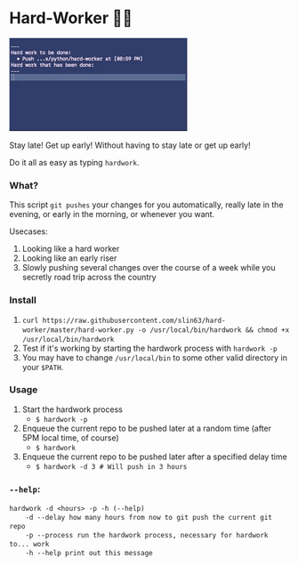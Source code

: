 # Hard-Worker 😤💦
![](./demo.gif)

Stay late! Get up early! Without having to stay late or get up early!

Do it all as easy as typing `hardwork`.

### What?
This script `git pushes` your changes for you automatically, really late in the evening, or early in the morning, or whenever you want.

Usecases:
1. Looking like a hard worker
2. Looking like an early riser
3. Slowly pushing several changes over the course of a week while you secretly road trip across the country

### Install
1. `curl https://raw.githubusercontent.com/slin63/hard-worker/master/hard-worker.py -o /usr/local/bin/hardwork && chmod +x /usr/local/bin/hardwork`
1. Test if it's working by starting the hardwork process with `hardwork -p`
2. You may have to change `/usr/local/bin` to some other valid directory in your `$PATH`.


### Usage
1. Start the hardwork process
    - `$ hardwork -p`
2. Enqueue the current repo to be pushed later at a random time (after 5PM local time, of course)
    - `$ hardwork`
3. Enqueue the current repo to be pushed later after a specified delay time
    - `$ hardwork -d 3 # Will push in 3 hours`

### `--help`:
```
hardwork -d <hours> -p -h (--help)
    -d --delay how many hours from now to git push the current git repo
    -p --process run the hardwork process, necessary for hardwork to... work
    -h --help print out this message
```
